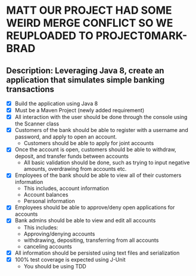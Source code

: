 # MATT OUR PROJECT HAD SOME WEIRD MERGE CONFLICT SO WE REUPLOADED TO PROJECT0MARK-BRAD
## Description: Leveraging Java 8, create an application that simulates simple banking transactions
- [x] Build the application using Java 8
- [x] Must be a Maven Project (newly added requirement)
- [x] All interaction with the user should be done through the console using the Scanner class
- [x] Customers of the bank should be able to register with a username and password, and apply to open an account.
  - Customers should be able to apply for joint accounts
- [x] Once the account is open, customers should be able to withdraw, deposit, and transfer funds between accounts
  - All basic validation should be done, such as trying to input negative amounts, overdrawing from accounts etc.
- [x] Employees of the bank should be able to view all of their customers information
  - This includes, account information
  - Account balances
  - Personal information
- [x] Employees should be able to approve/deny open applications for accounts
- [x] Bank admins should be able to view and edit all accounts
  - This includes:
  - Approving/denying accounts
  - withdrawing, depositing, transferring from all accounts
  - canceling accounts
- [x] All information should be persisted using text files and serialization
- [x] 100% test coverage is expected using J-Unit
  - You should be using TDD


